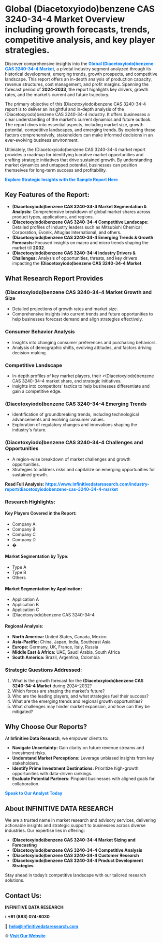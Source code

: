 <h1>Global (Diacetoxyiodo)benzene CAS 3240-34-4 Market Overview including growth forecasts, trends, competitive analysis, and key player strategies.</h1>
<p>
Discover comprehensive insights into the 
<a href="https://www.infinitivedataresearch.com/industry-report/diacetoxyiodobenzene-cas-3240-34-4-market" rel="dofollow" style="color: #007BFF; text-decoration: none;"><strong>Global (Diacetoxyiodo)benzene CAS 3240-34-4 Market</strong></a>, a pivotal industry segment analyzed through its historical development, emerging trends, growth prospects, and competitive landscape. This report offers an in-depth analysis of production capacity, revenue structures, cost management, and profit margins. Spanning the forecast period of <strong>2024–2033</strong>, the report highlights key drivers, growth rates, and the market’s current and future trajectory.
</p>
<p>
The primary objective of this (Diacetoxyiodo)benzene CAS 3240-34-4 report is to deliver an insightful and in-depth analysis of the (Diacetoxyiodo)benzene CAS 3240-34-4 industry. It offers businesses a clear understanding of the market's current dynamics and future outlook. The report dives into essential aspects, including market size, growth potential, competitive landscapes, and emerging trends. By exploring these factors comprehensively, stakeholders can make informed decisions in an ever-evolving business environment.
</p>
<p>
Ultimately, the (Diacetoxyiodo)benzene CAS 3240-34-4 market report provides a roadmap for identifying lucrative market opportunities and crafting strategic initiatives that drive sustained growth. By understanding market dynamics and untapped potential, businesses can position themselves for long-term success and profitability.
</p>
<p>
<a href="https://www.infinitivedataresearch.com/request-sample/reportId=110977" style="color: #007BFF; text-decoration: none;"><strong>Explore Strategic Insights with the Sample Report Here</strong></a>
</p>

<h2>Key Features of the Report:</h2>
<ul>
<li><strong>(Diacetoxyiodo)benzene CAS 3240-34-4 Market Segmentation & Analysis:</strong> Comprehensive breakdown of global market shares across product types, applications, and regions.</li>
<li><strong>(Diacetoxyiodo)benzene CAS 3240-34-4 Competitive Landscape:</strong> Detailed profiles of industry leaders such as Mitsubishi Chemical Corporation, Evonik, Altuglas International, and others.</li>
<li><strong>(Diacetoxyiodo)benzene CAS 3240-34-4 Emerging Trends & Growth Forecasts:</strong> Focused insights on macro and micro trends shaping the market till <strong>2032</strong>.</li>
<li><strong>(Diacetoxyiodo)benzene CAS 3240-34-4 Industry Drivers & Challenges:</strong> Analysis of opportunities, threats, and key drivers impacting the <strong>(Diacetoxyiodo)benzene CAS 3240-34-4 Market</strong>.</li>
</ul>

<h2>What Research Report Provides</h2>
<h3>(Diacetoxyiodo)benzene CAS 3240-34-4 Market Growth and Size</h3>
<ul>
<li>Detailed projections of growth rates and market size.</li>
<li>Comprehensive insights into current trends and future opportunities to help businesses forecast demand and align strategies effectively.</li>
</ul>

<h3>Consumer Behavior Analysis</h3>
<ul>
<li>Insights into changing consumer preferences and purchasing behaviors.</li>
<li>Analysis of demographic shifts, evolving attitudes, and factors driving decision-making.</li>
</ul>

<h3>Competitive Landscape</h3>
<ul>
<li>In-depth profiles of key market players, their >(Diacetoxyiodo)benzene CAS 3240-34-4 market share, and strategic initiatives.</li>
<li>Insights into competitors' tactics to help businesses differentiate and gain a competitive edge.</li>
</ul>

<h3>(Diacetoxyiodo)benzene CAS 3240-34-4 Emerging Trends</h3>
<ul>
<li>Identification of groundbreaking trends, including technological advancements and evolving consumer values.</li>
<li>Exploration of regulatory changes and innovations shaping the industry's future.</li>
</ul>

<h3>(Diacetoxyiodo)benzene CAS 3240-34-4 Challenges and Opportunities</h3>
<ul>
<li>A region-wise breakdown of market challenges and growth opportunities.</li>
<li>Strategies to address risks and capitalize on emerging opportunities for sustained growth.</li>
</ul>
<p><strong>Read Full Analysis:</strong> <a href="https://www.infinitivedataresearch.com/industry-report/diacetoxyiodobenzene-cas-3240-34-4-market" rel="dofollow" style="color: #007BFF; text-decoration: none;"><strong>https://www.infinitivedataresearch.com/industry-report/diacetoxyiodobenzene-cas-3240-34-4-market</strong></a></p>
<h3>Research Highlights:</h3>
<h4>Key Players Covered in the Report:</h4>
<ul><li>Company A</li><li>Company B</li><li>Company C</li><li>Company D</li><li>�</li></ul>
<h4>Market Segmentation by Type:</h4>
<ul><li>Type A</li><li>Type B</li><li>Others</li></ul>
<h4>Market Segmentation by Application:</h4>
<ul><li>Application A</li><li>Application B</li><li>Application C</li><li>(Diacetoxyiodo)benzene CAS 3240-34-4</li></ul>

<h4>Regional Analysis:</h4>
<ul>
<li><strong>North America:</strong> United States, Canada, Mexico</li>
<li><strong>Asia-Pacific:</strong> China, Japan, India, Southeast Asia</li>
<li><strong>Europe:</strong> Germany, UK, France, Italy, Russia</li>
<li><strong>Middle East & Africa:</strong> UAE, Saudi Arabia, South Africa</li>
<li><strong>South America:</strong> Brazil, Argentina, Colombia</li>
</ul>

<h3>Strategic Questions Addressed:</h3>
<ol>
<li>What is the growth forecast for the <strong>(Diacetoxyiodo)benzene CAS 3240-34-4 Market</strong> during 2024–2032?</li>
<li>Which forces are shaping the market's future?</li>
<li>Who are the leading players, and what strategies fuel their success?</li>
<li>What are the emerging trends and regional growth opportunities?</li>
<li>What challenges may hinder market expansion, and how can they be mitigated?</li>
</ol>

<h2>Why Choose Our Reports?</h2>
<p>At <strong>Infinitive Data Research</strong>, we empower clients to:</p>
<ul>
<li><strong>Navigate Uncertainty:</strong> Gain clarity on future revenue streams and investment risks.</li>
<li><strong>Understand Market Perceptions:</strong> Leverage unbiased insights from key stakeholders.</li>
<li><strong>Identify Prime Investment Destinations:</strong> Prioritize high-growth opportunities with data-driven rankings.</li>
<li><strong>Evaluate Potential Partners:</strong> Pinpoint businesses with aligned goals for collaboration.</li>
</ul>
<p><a href="https://www.infinitivedataresearch.com/industry-report/diacetoxyiodobenzene-cas-3240-34-4-market" rel="dofollow" style="color: #007BFF; text-decoration: none;"><strong>Speak to Our Analyst Today</strong></a></p>

<h2>About INFINITIVE DATA RESEARCH</h2>
<p>We are a trusted name in market research and advisory services, delivering actionable insights and strategic support to businesses across diverse industries. Our expertise lies in offering:</p>
<ul>
<li><strong>(Diacetoxyiodo)benzene CAS 3240-34-4 Market Sizing and Forecasting</strong></li>
<li><strong>(Diacetoxyiodo)benzene CAS 3240-34-4 Competitive Analysis</strong></li>
<li><strong>(Diacetoxyiodo)benzene CAS 3240-34-4 Customer Research</strong></li>
<li><strong>(Diacetoxyiodo)benzene CAS 3240-34-4 Product Development Strategies</strong></li>
</ul>
<p>Stay ahead in today’s competitive landscape with our tailored research solutions.</p>

<h2>Contact Us:</h2>
<p><strong>INFINITIVE DATA RESEARCH</strong></p>
<p>📞 <strong>+91 (883) 074-8030</strong></p>
<p>📧 <strong><a href="mailto:help@infinitivedataresearch.com" style="color: #007BFF;">help@infinitivedataresearch.com</a></strong></p>
<p>🌐 <strong><a href="https://www.infinitivedataresearch.com" rel="dofollow" style="color: #007BFF;">Visit Our Website</a></strong></p>